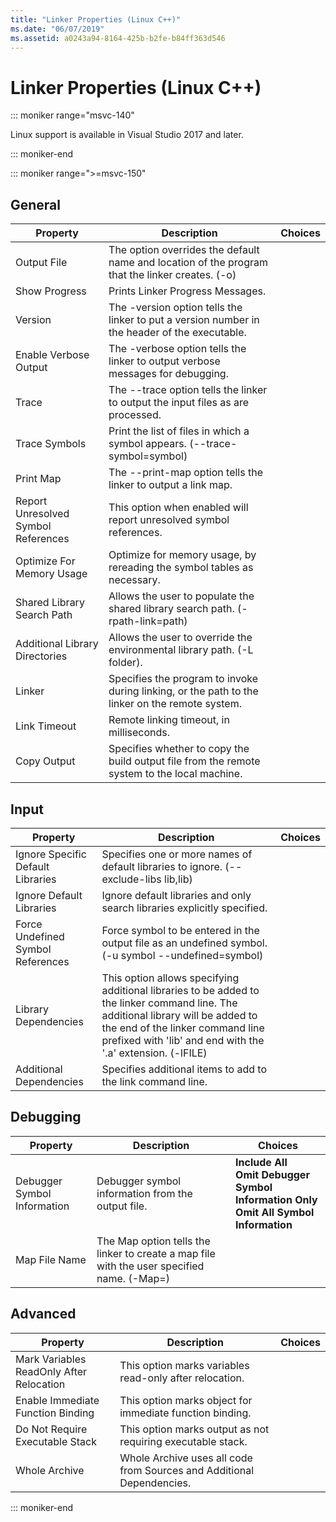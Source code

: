 ```yaml
---
title: "Linker Properties (Linux C++)"
ms.date: "06/07/2019"
ms.assetid: a0243a94-8164-425b-b2fe-b84ff363d546
---
```

# Linker Properties (Linux C++)

::: moniker range="msvc-140"

Linux support is available in Visual Studio 2017 and later.

::: moniker-end

::: moniker range=">=msvc-150"

## General

| Property | Description | Choices |
|--|--|--|
| Output File | The option overrides the default name and location of the program that the linker creates. (-o) |
| Show Progress | Prints Linker Progress Messages. |
| Version | The -version option tells the linker to put a version number in the header of the executable. |
| Enable Verbose Output | The -verbose option tells the linker to output verbose messages for debugging. |
| Trace | The --trace option tells the linker to output the input files as are processed. |
| Trace Symbols | Print the list of files in which a symbol appears. (--trace-symbol=symbol) |
| Print Map | The --print-map option tells the linker to output a link map. |
| Report Unresolved Symbol References | This option when enabled will report unresolved symbol references. |
| Optimize For Memory Usage | Optimize for memory usage, by rereading the symbol tables as necessary. |
| Shared Library Search Path | Allows the user to populate the shared library search path. (-rpath-link=path) |
| Additional Library Directories | Allows the user to override the environmental library path. (-L folder). |
| Linker | Specifies the program to invoke during linking, or the path to the linker on the remote system. |
| Link Timeout | Remote linking timeout, in milliseconds. |
| Copy Output | Specifies whether to copy the build output file from the remote system to the local machine. |

## Input

| Property | Description | Choices |
|--|--|--|
| Ignore Specific Default Libraries | Specifies one or more names of default libraries to ignore. (--exclude-libs lib,lib) |
| Ignore Default Libraries | Ignore default libraries and only search libraries explicitly specified. |
| Force Undefined Symbol References | Force symbol to be entered in the output file as an undefined symbol. (-u symbol --undefined=symbol) |
| Library Dependencies | This option allows specifying additional libraries to be  added to the linker command line. The additional library will be added to the end of the linker command line  prefixed with 'lib' and end with the '.a' extension.  (-lFILE) |
| Additional Dependencies | Specifies additional items to add to the link command line. |

## Debugging

| Property | Description | Choices |
|--|--|--|
| Debugger Symbol Information | Debugger symbol information from the output file. | **Include All**<br>**Omit Debugger Symbol Information Only**<br>**Omit All Symbol Information**<br> |
| Map File Name | The Map option tells the linker to create a map file with the user specified name. (-Map=) |

## Advanced

| Property | Description | Choices |
|--|--|--|
| Mark Variables ReadOnly After Relocation | This option marks variables read-only after relocation. |
| Enable Immediate Function Binding | This option marks object for immediate function binding. |
| Do Not Require Executable Stack | This option marks output as not requiring executable stack. |
| Whole Archive | Whole Archive uses all code from Sources and Additional Dependencies. |

::: moniker-end
